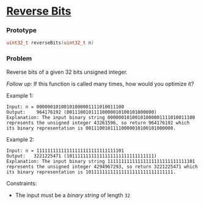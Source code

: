 # [Reverse Bits](https://leetcode.com/problems/reverse-bits/)

### Prototype

```cpp
uint32_t reverseBits(uint32_t n)
```

### Problem

Reverse bits of a given 32 bits unsigned integer.

*Follow up:* If this function is called many times, how would you optimize it?

Example 1:
```
Input: n = 00000010100101000001111010011100
Output:    964176192 (00111001011110000010100101000000)
Explanation: The input binary string 00000010100101000001111010011100 represents the unsigned integer 43261596, so return 964176192 which its binary representation is 00111001011110000010100101000000.
```

Example 2:
```
Input: n = 11111111111111111111111111111101
Output:   3221225471 (10111111111111111111111111111111)
Explanation: The input binary string 11111111111111111111111111111101 represents the unsigned integer 4294967293, so return 3221225471 which its binary representation is 10111111111111111111111111111111.
```

Constraints:
* The input must be a *binary string* of length ```32```